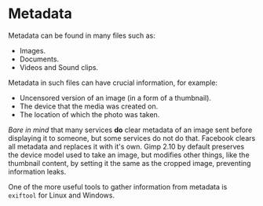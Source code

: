 # Metadata

Metadata can be found in many files such as:

- Images.
- Documents.
- Videos and Sound clips.

Metadata in such files can have crucial information, for example:

- Uncensored version of an image (in a form of a thumbnail).
- The device that the media was created on.
- The location of which the photo was taken.

*Bare in mind* that many services **do** clear metadata of an image sent before displaying it to someone, but some services do not do that. Facebook clears all metadata and replaces it with it's own. Gimp 2.10 by default preserves the device model used to take an image, but modifies other things, like the thumbnail content, by setting it the same as the cropped image, preventing information leaks.

One of the more useful tools to gather information from metadata is `exiftool` for Linux and Windows.